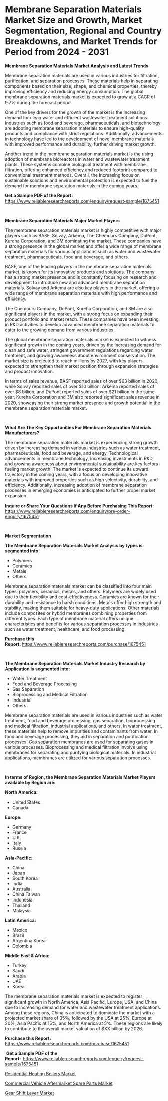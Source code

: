 <p><h1>Membrane Separation Materials Market Size and Growth, Market Segmentation, Regional and Country Breakdowns, and Market Trends for Period from 2024 -  2031</h1></p><p><strong>Membrane Separation Materials Market Analysis and Latest Trends</strong></p>
<p><p>Membrane separation materials are used in various industries for filtration, purification, and separation processes. These materials help in separating components based on their size, shape, and chemical properties, thereby improving efficiency and reducing energy consumption. The global membrane separation materials market is expected to grow at a CAGR of 9.7% during the forecast period.</p><p>One of the key drivers for the growth of the market is the increasing demand for clean water and efficient wastewater treatment solutions. Industries such as food and beverage, pharmaceuticals, and biotechnology are adopting membrane separation materials to ensure high-quality products and compliance with strict regulations. Additionally, advancements in technology have led to the development of novel membrane materials with improved performance and durability, further driving market growth.</p><p>Another trend in the membrane separation materials market is the rising adoption of membrane bioreactors in water and wastewater treatment plants. These systems combine biological treatment with membrane filtration, offering enhanced efficiency and reduced footprint compared to conventional treatment methods. Overall, the increasing focus on sustainable solutions and environmental protection is expected to fuel the demand for membrane separation materials in the coming years.</p></p>
<p><strong>Get a Sample PDF of the Report:&nbsp;</strong> <a href="https://www.reliableresearchreports.com/enquiry/request-sample/1675451">https://www.reliableresearchreports.com/enquiry/request-sample/1675451</a></p>
<p>&nbsp;</p>
<p><strong>Membrane Separation Materials Major Market Players</strong></p>
<p><p>The membrane separation materials market is highly competitive with major players such as BASF, Solvay, Arkema, The Chemours Company, DuPont, Kureha Corporation, and 3M dominating the market. These companies have a strong presence in the global market and offer a wide range of membrane separation materials for various applications such as water and wastewater treatment, pharmaceuticals, food and beverage, and others.</p><p>BASF, one of the leading players in the membrane separation materials market, is known for its innovative products and solutions. The company has a strong market presence and is constantly focusing on research and development to introduce new and advanced membrane separation materials. Solvay and Arkema are also key players in the market, offering a wide range of membrane separation materials with high performance and efficiency.</p><p>The Chemours Company, DuPont, Kureha Corporation, and 3M are also significant players in the market, with a strong focus on expanding their product portfolio and market reach. These companies have been investing in R&D activities to develop advanced membrane separation materials to cater to the growing demand from various industries.</p><p>The global membrane separation materials market is expected to witness significant growth in the coming years, driven by the increasing demand for clean and safe water, stringent government regulations regarding water treatment, and growing awareness about environment conservation. The market size is projected to reach millions by 2027, with key players expected to strengthen their market position through expansion strategies and product innovation.</p><p>In terms of sales revenue, BASF reported sales of over $63 billion in 2020, while Solvay reported sales of over $10 billion. Arkema reported sales of over $8 billion, and DuPont reported sales of over $21 billion in the same year. Kureha Corporation and 3M also reported significant sales revenue in 2020, showcasing their strong market presence and growth potential in the membrane separation materials market.</p></p>
<p>&nbsp;</p>
<p><strong>What Are The Key Opportunities For Membrane Separation Materials Manufacturers?</strong></p>
<p><p>The membrane separation materials market is experiencing strong growth driven by increasing demand in various industries such as water treatment, pharmaceuticals, food and beverage, and energy. Technological advancements in membrane technology, increasing investments in R&D, and growing awareness about environmental sustainability are key factors fueling market growth. The market is expected to continue its upward trajectory in the coming years, with a focus on developing innovative materials with improved properties such as high selectivity, durability, and efficiency. Additionally, increasing adoption of membrane separation processes in emerging economies is anticipated to further propel market expansion.</p></p>
<p><strong>Inquire or Share Your Questions If Any Before Purchasing This Report:</strong> <a href="https://www.reliableresearchreports.com/enquiry/pre-order-enquiry/1675451">https://www.reliableresearchreports.com/enquiry/pre-order-enquiry/1675451</a></p>
<p>&nbsp;</p>
<p><strong>Market Segmentation</strong></p>
<p><strong>The Membrane Separation Materials Market Analysis by types is segmented into:</strong></p>
<p><ul><li>Polymers</li><li>Ceramics</li><li>Metals</li><li>Others</li></ul></p>
<p><p>Membrane separation materials market can be classified into four main types: polymers, ceramics, metals, and others. Polymers are widely used due to their flexibility and cost-effectiveness. Ceramics are known for their durability and resistance to harsh conditions. Metals offer high strength and stability, making them suitable for heavy-duty applications. Other materials include composites or hybrid membranes combining properties from different types. Each type of membrane material offers unique characteristics and benefits for various separation processes in industries such as water treatment, healthcare, and food processing.</p></p>
<p><strong>Purchase this Report:&nbsp;</strong><a href="https://www.reliableresearchreports.com/purchase/1675451">https://www.reliableresearchreports.com/purchase/1675451</a></p>
<p>&nbsp;</p>
<p><strong>The Membrane Separation Materials Market Industry Research by Application is segmented into:</strong></p>
<p><ul><li>Water Treatment</li><li>Food and Beverage Processing</li><li>Gas Separation</li><li>Bioprocessing and Medical Filtration</li><li>Industrial</li><li>Others</li></ul></p>
<p><p>Membrane separation materials are used in various industries such as water treatment, food and beverage processing, gas separation, bioprocessing and medical filtration, industrial applications, and others. In water treatment, these materials help to remove impurities and contaminants from water. In food and beverage processing, they aid in separation and purification processes. Gas separation membranes are used for separating gases in various processes. Bioprocessing and medical filtration involve using membranes for separating and purifying biological materials. In industrial applications, membranes are utilized for various separation processes.</p></p>
<p>&nbsp;</p>
<p><strong>In terms of Region, the Membrane Separation Materials Market Players available by Region are:</strong></p>
<p>
    <p> <strong> North America: </strong>
        <ul>
            <li>United States</li>
            <li>Canada</li>
        </ul>
        </p> 
    <p> <strong> Europe: </strong>
        <ul>
            <li>Germany</li>
            <li>France</li>
            <li>U.K.</li>
            <li>Italy</li>
            <li>Russia</li>
        </ul>
        </p> 
    <p> <strong> Asia-Pacific: </strong>
        <ul>
            <li>China</li>
            <li>Japan</li>
            <li>South Korea</li>
            <li>India</li>
            <li>Australia</li>
            <li>China Taiwan</li>
            <li>Indonesia</li>
            <li>Thailand</li>
            <li>Malaysia</li>
        </ul>
        </p> 
    <p> <strong> Latin America: </strong>
        <ul>
            <li>Mexico</li>
            <li>Brazil</li>
            <li>Argentina Korea</li>
            <li>Colombia</li>
        </ul>
        </p> 
    <p> <strong> Middle East & Africa: </strong>
        <ul>
            <li>Turkey</li>
            <li>Saudi</li>
            <li>Arabia</li>
            <li>UAE</li>
            <li>Korea</li>
        </ul>
    </p>
    </p>
<p><p>The membrane separation materials market is expected to register significant growth in North America, Asia Pacific, Europe, USA, and China due to increasing demand for water and wastewater treatment applications. Among these regions, China is anticipated to dominate the market with a projected market share of 35%, followed by the USA at 25%, Europe at 20%, Asia Pacific at 15%, and North America at 5%. These regions are likely to contribute to the overall market valuation of $XX billion by 2026.</p></p>
<p><strong>Purchase this Report: </strong><a href="https://www.reliableresearchreports.com/purchase/1675451">https://www.reliableresearchreports.com/purchase/1675451</a></p>
<p>&nbsp;<strong>Get a Sample PDF of the Report:&nbsp;&nbsp;</strong><a href="https://www.reliableresearchreports.com/enquiry/request-sample/1675451">https://www.reliableresearchreports.com/enquiry/request-sample/1675451</a></p>
<p><strong></strong></p>
<p><p><a href="https://view.publitas.com/reportprime-1/residential-heating-boilers-market-size-share-trends-analysis-report-by-application-regional-outlook-competitive-strategies-and-segment-forecasts-2023-2030/">Residential Heating Boilers Market</a></p><p><a href="https://view.publitas.com/reportprime-1/commercial-vehicle-aftermarket-spare-parts-market-research-report-the-key-to-successful-business-strategy-forecasted-for-period-from-2023-2030/">Commercial Vehicle Aftermarket Spare Parts Market</a></p><p><a href="https://view.publitas.com/reportprime-1/gear-shift-lever-market-research-report-reveals-the-latest-trends-and-opportunities-of-this-market-for-period-from-2023-2030/">Gear Shift Lever Market</a></p></p>